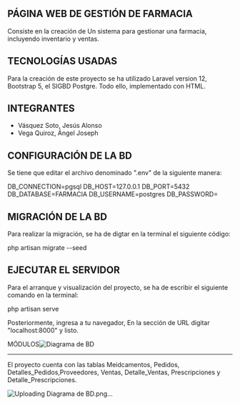 PÁGINA WEB DE GESTIÓN DE FARMACIA
----------------------------------
Consiste en la creación de Un sistema para gestionar una farmacia, incluyendo inventario y ventas.

TECNOLOGÍAS USADAS
-------------------
Para la creación de este proyecto se ha utilizado Laravel version 12, Bootstrap 5, el SIGBD Postgre. Todo ello, implementado con HTML.

INTEGRANTES
-----------

 - Vásquez Soto, Jesús Alonso
 - Vega Quiroz, Ángel Joseph

CONFIGURACIÓN DE LA BD
----------------------

Se tiene que editar el archivo denominado ".env" de la siguiente manera:

DB_CONNECTION=pgsql
DB_HOST=127.0.0.1
DB_PORT=5432
DB_DATABASE=FARMACIA
DB_USERNAME=postgres
DB_PASSWORD=

MIGRACIÓN DE LA BD
------------------
Para realizar la migración, se ha de digtar en la terminal el siguiente código:

php artisan migrate --seed

EJECUTAR EL SERVIDOR
--------------------
Para el arranque y visualización del proyecto, se ha de escribir el siguiente comando en la terminal:

php artisan serve

Posteriormente, ingresa a tu navegador, En la sección de URL digitar "localhost:8000" y listo.

MÓDULOS![Diagrama de BD](https://github.com/user-attachments/assets/960ea373-77fe-42f0-8c83-18d0c8888e0c)

------- 
El proyecto cuenta con las tablas Meidcamentos, Pedidos, Detalles_Pedidos,Proveedores, Ventas, Detalle_Ventas, Prescripciones y Detalle_Prescripciones.

![Uploading Diagrama de BD.png…]()


